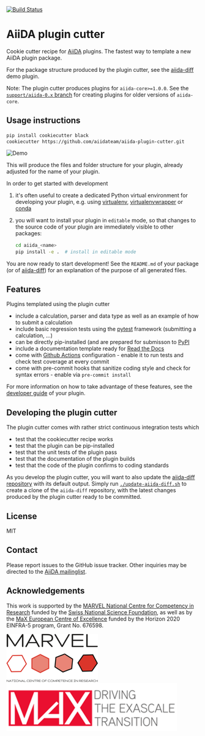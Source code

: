 [![Build Status](https://github.com/aiidateam/aiida-plugin-cutter/workflows/aiida-plugin-cutter/badge.svg?branch=master)](https://github.com/aiidateam/aiida-plugin-cutter/actions)

# AiiDA plugin cutter

Cookie cutter recipe for [AiiDA](http://www.aiida.net) plugins. The fastest way to template a new AiiDA plugin package.

For the package structure produced by the plugin cutter, see the [aiida-diff](https://github.com/aiidateam/aiida-diff) demo plugin.

Note: The plugin cutter produces plugins for `aiida-core>=1.0.0`. 
See the [`support/aiida-0.x` branch](https://github.com/aiidateam/aiida-plugin-cutter/tree/support/aiida-0.x) for creating plugins for older versions of `aiida-core`.

## Usage instructions

    pip install cookiecutter black
    cookiecutter https://github.com/aiidateam/aiida-plugin-cutter.git

![Demo](https://image.ibb.co/ct6rL8/aiida_plugin_cutter.gif "The fastest way to kickstart an AiiDA plugin.")

This will produce the files and folder structure for your plugin,
already adjusted for the name of your plugin.

In order to get started with development

 1. it's often useful to create a dedicated Python virtual environment for developing your plugin, 
   e.g. using [virtualenv](https://virtualenv.pypa.io/en/latest/user_guide.html), [virtualenvwrapper](https://virtualenvwrapper.readthedocs.io/en/latest/) or [conda](https://docs.conda.io/projects/conda/en/latest/user-guide/getting-started.html#managing-envs)

 2. you will want to install your plugin in `editable` mode, so that changes to the source code of your plugin are immediately visible to other packages:

    ```bash
    cd aiida_<name>
    pip install -e .  # install in editable mode
    ```

You are now ready to start development!
See the `README.md` of your package (or of [aiida-diff](https://github.com/aiidateam/aiida-diff)) for an explanation of the purpose of all generated files.

## Features

Plugins templated using the plugin cutter

* include a calculation, parser and data type as well as an example of
  how to submit a calculation
* include basic regression tests using the [pytest](https://docs.pytest.org/en/latest/) framework (submitting a calculation, ...)
* can be directly pip-installed (and are prepared for submisson to [PyPI](https://pypi.org/)
* include a documentation template ready for [Read the Docs](http://aiida-plugin-template.readthedocs.io/en/latest/)
* come with [Github Actions](https://github.com/features/actions) configuration - enable it to run tests and check test coverage at every commit
* come with pre-commit hooks that sanitize coding style and check for syntax errors - enable via `pre-commit install`

For more information on how to take advantage of these features,
see the [developer guide](https://aiida-diff.readthedocs.io/en/latest/developer_guide) of your plugin.

## Developing the plugin cutter

The plugin cutter comes with rather strict continuous integration tests which

 * test that the cookiecutter recipe works
 * test that the plugin can be pip-installed
 * test that the unit tests of the plugin pass
 * test that the documentation of the plugin builds
 * test that the code of the plugin confirms to coding standards

As you develop the plugin cutter, you will want to also update the [aiida-diff repository](https://github.com/aiidateam/aiida-diff) with its default output.
Simply run [`./update-aiida-diff.sh`](update-aiida-diff.sh) to create a clone of the `aiida-diff` repository, with the latest changes produced by the plugin cutter ready to be committed.

## License

MIT
## Contact

Please report issues to the GitHub issue tracker. Other inquiries may be
directed to the [AiiDA mailinglist](http://www.aiida.net/mailing-list/).

## Acknowledgements

This work is supported by the [MARVEL National Centre for Competency in
Research](<http://nccr-marvel.ch>) funded by the [Swiss National
Science Foundation](<http://www.snf.ch/en>), as well as by the [MaX
European Centre of Excellence](<http://www.max-centre.eu/>) funded by
the Horizon 2020 EINFRA-5 program, Grant No. 676598.

![MARVEL](miscellaneous/logos/MARVEL.png)
![MaX](miscellaneous/logos/MaX.png)
